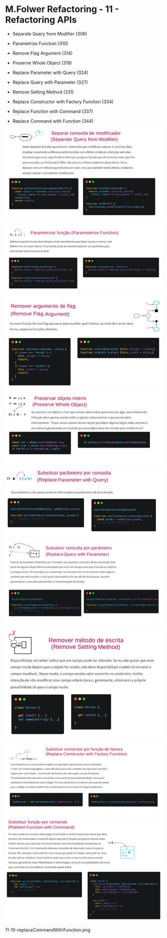 # M.Folwer Refactoring - 11 - Refactoring APIs

+ Separate Query from Modifier (306)

+ Parametrize Function (310)

+ Remove Flag Argument (314)

+ Preserve Whole Object (319)

+ Replace Parameter with Query (324)

+ Replace Query with Parameter (327)

+ Remove Setting Method (331)

+ Replace Constructor with Factory Function (334)

+ Replace Function with Command (337)

+ Replace Command with Function (344)

![](https://raw.githubusercontent.com/rafanthx13/php-ultimate-notes/main/awesome-books/refactoring-martin-fowler/resume/11/11-01-separateQueryFromModifier.png)

![](https://raw.githubusercontent.com/rafanthx13/php-ultimate-notes/main/awesome-books/refactoring-martin-fowler/resume/11/11-02-parameterizeFunction.png)

![](https://raw.githubusercontent.com/rafanthx13/php-ultimate-notes/main/awesome-books/refactoring-martin-fowler/resume/11/11-03-removeFlagArgument.png)

![](https://raw.githubusercontent.com/rafanthx13/php-ultimate-notes/main/awesome-books/refactoring-martin-fowler/resume/11/11-04-preserveWholeObject.png)

![](https://raw.githubusercontent.com/rafanthx13/php-ultimate-notes/main/awesome-books/refactoring-martin-fowler/resume/11/11-05-replaceParameterWithQuery.png)

![](https://raw.githubusercontent.com/rafanthx13/php-ultimate-notes/main/awesome-books/refactoring-martin-fowler/resume/11/11-06-replaceQueryWithParams.png)

![](https://raw.githubusercontent.com/rafanthx13/php-ultimate-notes/main/awesome-books/refactoring-martin-fowler/resume/11/11-07-removeSettingMethod.png)

![](https://raw.githubusercontent.com/rafanthx13/php-ultimate-notes/main/awesome-books/refactoring-martin-fowler/resume/11/11-08-replaceConstructorWithFactoryFunction.png)

![](https://raw.githubusercontent.com/rafanthx13/php-ultimate-notes/main/awesome-books/refactoring-martin-fowler/resume/11/11-09-replaceFunctionWithCommand.png)

11-10-replaceCommandWithFunction.png


